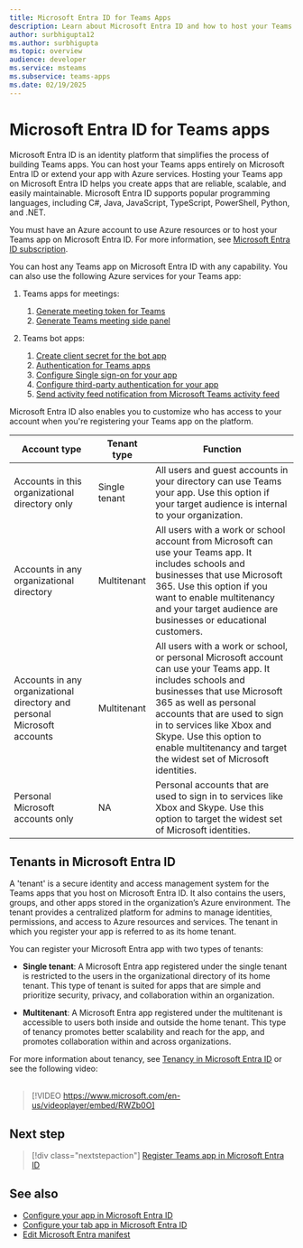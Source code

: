 ```yaml
---
title: Microsoft Entra ID for Teams Apps
description: Learn about Microsoft Entra ID and how to host your Teams app on Microsoft Entra ID helps you create reliable, scalable, and easy-to-maintain apps.
author: surbhigupta12
ms.author: surbhigupta
ms.topic: overview
audience: developer
ms.service: msteams
ms.subservice: teams-apps
ms.date: 02/19/2025
---
```


# Microsoft Entra ID for Teams apps

Microsoft Entra ID is an identity platform that simplifies the process of building Teams apps. You can host your Teams apps entirely on Microsoft Entra ID or extend your app with Azure services. Hosting your Teams app on Microsoft Entra ID helps you create apps that are reliable, scalable, and easily maintainable. Microsoft Entra ID supports popular programming languages, including C#, Java, JavaScript, TypeScript, PowerShell, Python, and .NET.

You must have an Azure account to use Azure resources or to host your Teams app on Microsoft Entra ID.
For more information, see [Microsoft Entra ID subscription](/azure/developer/intro/azure-developer-billing#what-is-an-azure-subscription).

You can host any Teams app on Microsoft Entra ID with any capability. You can also use the following Azure services for your Teams app:

1. Teams apps for meetings:
    1. [Generate meeting token for Teams](../sbs-meeting-token-generator.yml)
    1. [Generate Teams meeting side panel](../sbs-meetings-sidepanel.yml)

1. Teams bot apps:
    1. [Create client secret for the bot app](create-resource-bot-microsoft-entra-id.md#create-client-secret)
    1. [Authentication for Teams apps](../concepts/authentication/authentication.md)
    1. [Configure Single sign-on for your app](add-single-sign-on.md)
    1. [Configure third-party authentication for your app](../bots/how-to/authentication/add-authentication.md)
    1. [Send activity feed notification from Microsoft Teams activity feed](../sbs-graphactivity-feedbroadcast.yml)

Microsoft Entra ID also enables you to customize who has access to your account when you're registering your Teams app on the platform.

| **Account type** | **Tenant type** | **Function** |
| --- | --- | --- |
| Accounts in this organizational directory only | Single tenant | All users and guest accounts in your directory can use Teams your app. Use this option if your target audience is internal to your organization. |
| Accounts in any organizational directory | Multitenant | All users with a work or school account from Microsoft can use your Teams app. It includes schools and businesses that use Microsoft 365. Use this option if you want to enable multitenancy and your target audience are businesses or educational customers. |
| Accounts in any organizational directory and personal Microsoft accounts | Multitenant | All users with a work or school, or personal Microsoft account can use your Teams app. It includes schools and businesses that use Microsoft 365 as well as personal accounts that are used to sign in to services like Xbox and Skype. Use this option to enable multitenancy and target the widest set of Microsoft identities. |
| Personal Microsoft accounts only | NA | Personal accounts that are used to sign in to services like Xbox and Skype. Use this option to target the widest set of Microsoft identities. |

## Tenants in Microsoft Entra ID

A 'tenant' is a secure identity and access management system for the Teams apps that you host on Microsoft Entra ID. It also contains the users, groups, and other apps stored in the organization’s Azure environment. The tenant provides a centralized platform for admins to manage identities, permissions, and access to Azure resources and services. The tenant in which you register your app is referred to as its home tenant.

You can register your Microsoft Entra app with two types of tenants:

* **Single tenant**: A Microsoft Entra app registered under the single tenant is restricted to the users in the organizational directory of its home tenant. This type of tenant is suited for apps that are simple and prioritize security, privacy, and collaboration within an organization.

* **Multitenant**: A Microsoft Entra app registered under the multitenant is accessible to users both inside and outside the home tenant. This type of tenancy promotes better scalability and reach for the app, and promotes collaboration within and across organizations.

For more information about tenancy, see [Tenancy in Microsoft Entra ID](/entra/identity-platform/single-and-multi-tenant-apps) or see the following video:
<br>
<br>

> [!VIDEO https://www.microsoft.com/en-us/videoplayer/embed/RWZb0O]

## Next step

> [!div class="nextstepaction"]
> [Register Teams app in Microsoft Entra ID](register-teams-app-microsoft-entra-id.md)

## See also

* [Configure your app in Microsoft Entra ID](../bots/how-to/authentication/bot-sso-register-aad.md)
* [Configure your tab app in Microsoft Entra ID](../tabs/how-to/authentication/tab-sso-register-aad.md)
* [Edit Microsoft Entra manifest](AAD-manifest-customization.md)
